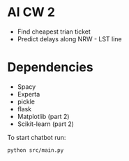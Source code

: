 # AI CW 2

- Find cheapest trian ticket
- Predict delays along NRW - LST line

# Dependencies
- Spacy
- Experta
- pickle
- flask
- Matplotlib (part 2)
- Scikit-learn (part 2)


To start chatbot run:
```
python src/main.py
```
